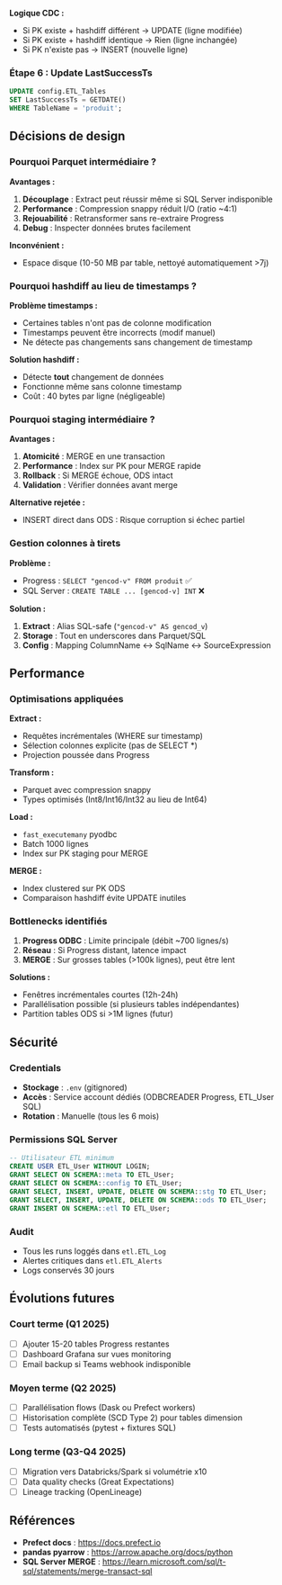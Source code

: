 **Logique CDC :**
- Si PK existe + hashdiff différent → UPDATE (ligne modifiée)
- Si PK existe + hashdiff identique → Rien (ligne inchangée)
- Si PK n'existe pas → INSERT (nouvelle ligne)

### Étape 6 : Update LastSuccessTs

```sql
UPDATE config.ETL_Tables
SET LastSuccessTs = GETDATE()
WHERE TableName = 'produit';
```

## Décisions de design

### Pourquoi Parquet intermédiaire ?

**Avantages :**
1. **Découplage** : Extract peut réussir même si SQL Server indisponible
2. **Performance** : Compression snappy réduit I/O (ratio ~4:1)
3. **Rejouabilité** : Retransformer sans re-extraire Progress
4. **Debug** : Inspecter données brutes facilement

**Inconvénient :**
- Espace disque (10-50 MB par table, nettoyé automatiquement >7j)

### Pourquoi hashdiff au lieu de timestamps ?

**Problème timestamps :**
- Certaines tables n'ont pas de colonne modification
- Timestamps peuvent être incorrects (modif manuel)
- Ne détecte pas changements sans changement de timestamp

**Solution hashdiff :**
- Détecte **tout** changement de données
- Fonctionne même sans colonne timestamp
- Coût : 40 bytes par ligne (négligeable)

### Pourquoi staging intermédiaire ?

**Avantages :**
1. **Atomicité** : MERGE en une transaction
2. **Performance** : Index sur PK pour MERGE rapide
3. **Rollback** : Si MERGE échoue, ODS intact
4. **Validation** : Vérifier données avant merge

**Alternative rejetée :**
- INSERT direct dans ODS : Risque corruption si échec partiel

### Gestion colonnes à tirets

**Problème :**
- Progress : `SELECT "gencod-v" FROM produit` ✅
- SQL Server : `CREATE TABLE ... [gencod-v] INT` ❌

**Solution :**
1. **Extract** : Alias SQL-safe (`"gencod-v" AS gencod_v`)
2. **Storage** : Tout en underscores dans Parquet/SQL
3. **Config** : Mapping ColumnName ↔ SqlName ↔ SourceExpression

## Performance

### Optimisations appliquées

**Extract :**
- Requêtes incrémentales (WHERE sur timestamp)
- Sélection colonnes explicite (pas de SELECT *)
- Projection poussée dans Progress

**Transform :**
- Parquet avec compression snappy
- Types optimisés (Int8/Int16/Int32 au lieu de Int64)

**Load :**
- `fast_executemany` pyodbc
- Batch 1000 lignes
- Index sur PK staging pour MERGE

**MERGE :**
- Index clustered sur PK ODS
- Comparaison hashdiff évite UPDATE inutiles

### Bottlenecks identifiés

1. **Progress ODBC** : Limite principale (débit ~700 lignes/s)
2. **Réseau** : Si Progress distant, latence impact
3. **MERGE** : Sur grosses tables (>100k lignes), peut être lent

**Solutions :**
- Fenêtres incrémentales courtes (12h-24h)
- Parallélisation possible (si plusieurs tables indépendantes)
- Partition tables ODS si >1M lignes (futur)

## Sécurité

### Credentials

- **Stockage** : `.env` (gitignored)
- **Accès** : Service account dédiés (ODBCREADER Progress, ETL_User SQL)
- **Rotation** : Manuelle (tous les 6 mois)

### Permissions SQL Server

```sql
-- Utilisateur ETL minimum
CREATE USER ETL_User WITHOUT LOGIN;
GRANT SELECT ON SCHEMA::meta TO ETL_User;
GRANT SELECT ON SCHEMA::config TO ETL_User;
GRANT SELECT, INSERT, UPDATE, DELETE ON SCHEMA::stg TO ETL_User;
GRANT SELECT, INSERT, UPDATE, DELETE ON SCHEMA::ods TO ETL_User;
GRANT INSERT ON SCHEMA::etl TO ETL_User;
```

### Audit

- Tous les runs loggés dans `etl.ETL_Log`
- Alertes critiques dans `etl.ETL_Alerts`
- Logs conservés 30 jours

## Évolutions futures

### Court terme (Q1 2025)

- [ ] Ajouter 15-20 tables Progress restantes
- [ ] Dashboard Grafana sur vues monitoring
- [ ] Email backup si Teams webhook indisponible

### Moyen terme (Q2 2025)

- [ ] Parallélisation flows (Dask ou Prefect workers)
- [ ] Historisation complète (SCD Type 2) pour tables dimension
- [ ] Tests automatisés (pytest + fixtures SQL)

### Long terme (Q3-Q4 2025)

- [ ] Migration vers Databricks/Spark si volumétrie x10
- [ ] Data quality checks (Great Expectations)
- [ ] Lineage tracking (OpenLineage)

## Références

- **Prefect docs** : https://docs.prefect.io
- **pandas pyarrow** : https://arrow.apache.org/docs/python
- **SQL Server MERGE** : https://learn.microsoft.com/sql/t-sql/statements/merge-transact-sql